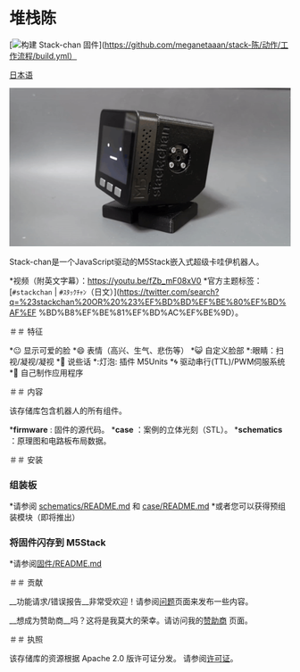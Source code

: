 # 堆栈陈

[![构建 Stack-chan 固件](https://github.com/meganetaaan/stack-chan/actions/workflows/build.yml/badge.svg)](https://github.com/meganetaaan/stack-陈/动作/工作流程/build.yml）

[日本语](./README_ja.md)

![stackchan](./docs/images/stackchan.gif)

Stack-chan是一个JavaScript驱动的M5Stack嵌入式超级卡哇伊机器人。

*视频（附英文字幕）：https://youtu.be/fZb_mF08xV0
*官方主题标签：[`#stackchan` | `#ｽﾀｯｸﾁｬﾝ`（日文）](https://twitter.com/search?q=%23stackchan%20OR%20%23%EF%BD%BD%EF%BE%80%EF%BD%AF%EF %BD%B8%EF%BE%81%EF%BD%AC%EF%BE%9D）。

＃＃ 特征

*:neutral_face: 显示可爱的脸
*:smile: 表情（高兴、生气、悲伤等）
*:smiley_cat: 自定义脸部
*:眼睛：扫视/凝视/凝视
*:speech_balloon: 说些话
*:灯泡: 插件 M5Units
*:cyclone: 驱动串行(TTL)/PWM伺服系统
*:game_die: 自己制作应用程序

＃＃ 内容

该存储库包含机器人的所有组件。

*__firmware__ : 固件的源代码。
*__case__ ：案例的立体光刻（STL）。
*__schematics__ ：原理图和电路板布局数据。

＃＃ 安装

### 组装板

*请参阅 [schematics/README.md](./schematics/README.md) 和 [case/README.md](./case/README.md)
*或者您可以获得预组装模块（即将推出）
### 将固件闪存到 M5Stack

*请参阅[固件/README.md](./firmware/README.md)

＃＃ 贡献

__功能请求/错误报告__非常受欢迎！请参阅[问题](https://github.com/meganetaaan/stack-chan/issues)页面来发布一些内容。

__想成为赞助商__吗？这将是我莫大的荣幸。请访问我的[赞助商](https://github.com/sponsors/meganetaaan/) 页面。

＃＃ 执照

该存储库的资源根据 Apache 2.0 版许可证分发。
请参阅[许可证](./许可证)。